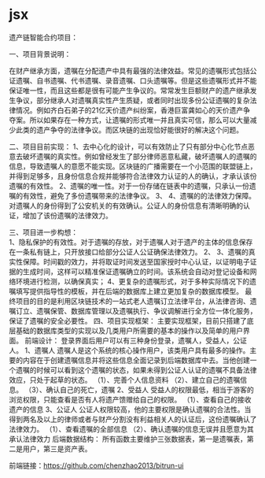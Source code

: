 # jsx
遗产链智能合约项目：

一、项目背景说明：
   
   在财产继承方面，遗嘱在分配遗产中具有最强的法律效益。常见的遗嘱形式包括公证遗嘱、自书遗嘱、代书遗嘱、录音遗嘱、口头遗嘱等。但是这些遗嘱形式并不能保证唯一性，而且这些都是很有可能产生争议的。常常发生巨额财产的遗产继承发生争议，部分继承人对遗嘱真实性产生质疑，或者同时出现多份公证遗嘱的复杂法律情况。例如齐白石弟子的21亿天价遗产纠纷案，香港巨富龚如心的天价遗产争夺案。所以如果存在一种方式，让遗嘱的形式唯一并且真实可信，那么可以大量减少此类的遗产争夺的法律争议。而区块链的出现恰好能很好的解决这个问题。

二、项目目前实现： 
    1、去中心化的设计，可以有效防止了只有部分中心化节点恶意去破坏遗嘱的真实性。例如曾经发生了部分律师恶意私藏，破坏遗嘱人的遗嘱的信息，导致遗嘱人的意愿不能实现。区块链的广播需要在一个小范围的联盟链上，并得到足够多，且身份信息合规并能够符合法律效力认证的人的确认，才承认该份遗嘱的有效性。
    2、遗嘱的唯一性。对于一份存储在链表中的遗嘱，只承认一份遗嘱的有效性，避免了多份遗嘱带来的法律争议。
    3、
    4、遗嘱的的法律效力保障。对遗嘱人的身份得到了公安机关的有效确认。公证人的身份信息有清晰明确的认证，增加了该份遗嘱的法律效力。
    
三、项目进一步构想：   
    1、隐私保护的有效性。对于遗嘱的存放，对于遗嘱人对于遗产的主体的信息保存在一条私有链上，只开放接口给部分公证人公证确保法律效力。
    2、
    3、遗嘱的真实性保障。时间戳的效力，并将取证时间发送至国家授时中心认证，以证明电子证据的生成时间，这样可以精准保证遗嘱确立的时间。该系统会自动对登记设备和网络环境进行检测，以确保真实；
    4、更复杂的遗嘱形式，对于多种实际情况下的遗嘱填写提供指导性的模板，并在后端的数据库上建立更加复杂的数据库模型。
    最终项目的目的是利用区块链技术的一站式老人遗嘱订立法律平台，从法律咨询、遗嘱订立、遗嘱保管、数据库管理以及遗嘱执行、争议调解进行全方位一体化服务，保证了遗嘱的安全必要性。
四、项目实现框架：
   主要实现框架，目前只搭建了底层基础的数据库类型的实现以及几类用户所需要的基本的操作以及简单的用户界面。
   前端设计：
   登录界面后用户可以有三种身份登录，遗嘱人，受益人，公证人。
   1、遗嘱人
   遗嘱人是这个系统的核心操作用户，该类用户具有最多的操作。主要的内容在于创建遗嘱信息并将这些信息全面记录到后端数据库中去。当他创建一个遗嘱的时候可以看到这个遗嘱的状态，如果未得到公证人认证的遗嘱不具备法律效应，只处于起草的状态。
   （1）、完善个人信息资料
   （2）、建立自己的遗嘱信息。
   （3）、确认自己的死亡，遗嘱
   2、受益人
   受益人的权限最低，相当于游客的浏览权限，只能查看是否有人将遗产馈赠给自己的权限。
   （1）、查看自己的接收遗产的信息
   3、公证人
   公证人权限较高，他的主要权限是确认遗嘱的合法性。当得到两名及以上的律师或者与财产分割没有利益相关人的认证后，这份遗嘱确认了法律效力。
   （1）、查看遗嘱的全部信息
   （2）、确认遗嘱的信息无误并且愿意为其承认法律效力
   后端数据结构：
   所有函数主要维护三张数据表，第一是遗嘱表，第二是用户，第三是资产表。

   
   
   
   前端链接：https://github.com/chenzhao2013/bitrun-ui
   
